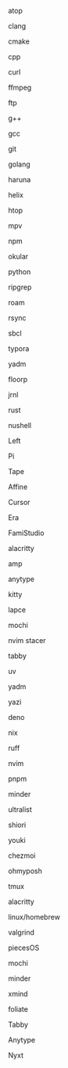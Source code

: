 atop

clang

cmake

cpp

curl

ffmpeg

ftp

g++

gcc

git

golang

haruna

helix

htop

mpv

npm

okular

python

ripgrep

roam

rsync

sbcl

typora

yadm

floorp

jrnl

rust

nushell

Left

Pi

Tape

Affine

Cursor

Era

FamiStudio

alacritty

amp

anytype

kitty

lapce

mochi

nvim stacer

tabby

uv

yadm

yazi

deno

nix

ruff

nvim

pnpm

minder

ultralist

shiori

youki

chezmoi

ohmyposh

tmux

alacritty

linux/homebrew

valgrind

piecesOS

mochi

minder

xmind

foliate

Tabby

Anytype

Nyxt